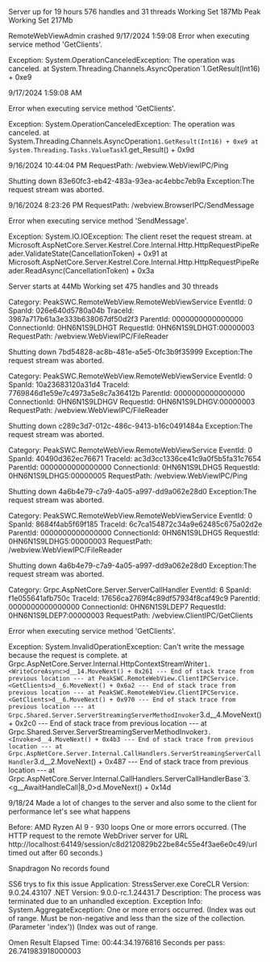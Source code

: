﻿Server up for 19 hours 576 handles and 31 threads Working Set 187Mb Peak Working Set 217Mb


RemoteWebViewAdmin crashed
9/17/2024 1:59:08
Error when executing service method 'GetClients'.

Exception: 
System.OperationCanceledException: The operation was canceled.
   at System.Threading.Channels.AsyncOperation`1.GetResult(Int16) + 0xe9

9/17/2024 1:59:08 AM

Error when executing service method 'GetClients'.

Exception: 
System.OperationCanceledException: The operation was canceled.
at System.Threading.Channels.AsyncOperation`1.GetResult(Int16) + 0xe9
   at System.Threading.Tasks.ValueTask`1.get_Result() + 0x9d


9/16/2024 10:44:04 PM
RequestPath: /webview.WebViewIPC/Ping

Shutting down 83e60fc3-eb42-483a-93ea-ac4ebbc7eb9a Exception:The request stream was aborted.

9/16/2024 8:23:26 PM
RequestPath: /webview.BrowserIPC/SendMessage

Error when executing service method 'SendMessage'.

Exception: 
System.IO.IOException: The client reset the request stream.
   at Microsoft.AspNetCore.Server.Kestrel.Core.Internal.Http.HttpRequestPipeReader.ValidateState(CancellationToken) + 0x91
   at Microsoft.AspNetCore.Server.Kestrel.Core.Internal.Http.HttpRequestPipeReader.ReadAsync(CancellationToken) + 0x3a


Server starts at 44Mb Working set 475 handles and 30 threads

Category: PeakSWC.RemoteWebView.RemoteWebViewService
EventId: 0
SpanId: 026e640d5780a04b
TraceId: 3987a717b61a3e333b638067df50d2f3
ParentId: 0000000000000000
ConnectionId: 0HN6N1S9LDHGT
RequestId: 0HN6N1S9LDHGT:00000003
RequestPath: /webview.WebViewIPC/FileReader

Shutting down 7bd54828-ac8b-481e-a5e5-0fc3b9f35999 Exception:The request stream was aborted.

Category: PeakSWC.RemoteWebView.RemoteWebViewService
EventId: 0
SpanId: 10a23683120a31d4
TraceId: 7769846d1e59e7c4973a5e8c7a36412b
ParentId: 0000000000000000
ConnectionId: 0HN6N1S9LDHGV
RequestId: 0HN6N1S9LDHGV:00000003
RequestPath: /webview.WebViewIPC/FileReader

Shutting down c289c3d7-012c-486c-9413-b16c0491484a Exception:The request stream was aborted.

Category: PeakSWC.RemoteWebView.RemoteWebViewService
EventId: 0
SpanId: 40490d362ec76671
TraceId: ac3d3cc1336ce41c9a0f5b5fa31c7654
ParentId: 0000000000000000
ConnectionId: 0HN6N1S9LDHG5
RequestId: 0HN6N1S9LDHG5:00000005
RequestPath: /webview.WebViewIPC/Ping

Shutting down 4a6b4e79-c7a9-4a05-a997-dd9a062e28d0 Exception:The request stream was aborted.

Category: PeakSWC.RemoteWebView.RemoteWebViewService
EventId: 0
SpanId: 8684f4ab5f69f185
TraceId: 6c7ca154872c34a9e62485c675a02d2e
ParentId: 0000000000000000
ConnectionId: 0HN6N1S9LDHG5
RequestId: 0HN6N1S9LDHG5:00000003
RequestPath: /webview.WebViewIPC/FileReader

Shutting down 4a6b4e79-c7a9-4a05-a997-dd9a062e28d0 Exception:The request stream was aborted.


Category: Grpc.AspNetCore.Server.ServerCallHandler
EventId: 6
SpanId: f1e055641afb750c
TraceId: 17656ca2769f4c89df57934f8caf49c9
ParentId: 0000000000000000
ConnectionId: 0HN6N1S9LDEP7
RequestId: 0HN6N1S9LDEP7:00000003
RequestPath: /webview.ClientIPC/GetClients

Error when executing service method 'GetClients'.

Exception: 
System.InvalidOperationException: Can't write the message because the request is complete.
   at Grpc.AspNetCore.Server.Internal.HttpContextStreamWriter`1.<WriteCoreAsync>d__14.MoveNext() + 0x261
--- End of stack trace from previous location ---
   at PeakSWC.RemoteWebView.ClientIPCService.<GetClients>d__6.MoveNext() + 0x6a2
--- End of stack trace from previous location ---
   at PeakSWC.RemoteWebView.ClientIPCService.<GetClients>d__6.MoveNext() + 0x970
--- End of stack trace from previous location ---
   at Grpc.Shared.Server.ServerStreamingServerMethodInvoker`3.<Invoke>d__4.MoveNext() + 0x2c0
--- End of stack trace from previous location ---
   at Grpc.Shared.Server.ServerStreamingServerMethodInvoker`3.<Invoke>d__4.MoveNext() + 0x4b3
--- End of stack trace from previous location ---
   at Grpc.AspNetCore.Server.Internal.CallHandlers.ServerStreamingServerCallHandler`3.<HandleCallAsyncCore>d__2.MoveNext() + 0x487
--- End of stack trace from previous location ---
   at Grpc.AspNetCore.Server.Internal.CallHandlers.ServerCallHandlerBase`3.<<HandleCallAsync>g__AwaitHandleCall|8_0>d.MoveNext() + 0x14d


   9/18/24 Made a lot of changes to the server and also some to the client for performance
   let's see what happens

   Before:
   AMD Ryzen AI 9 - 930 loops
   One or more errors occurred. (The HTTP request to the remote WebDriver server for URL http://localhost:64149/session/c8d2120829b22be84c55e4f3ae6e0c49/url timed out after 60 seconds.)

   Snapdragon
   No records found



   SS6 trys to fix this issue 
   Application: StressServer.exe CoreCLR Version: 9.0.24.43107 .NET Version: 9.0.0-rc.1.24431.7 Description: The process was terminated due to an unhandled exception. Exception Info: System.AggregateException: One or more errors occurred. (Index was out of range. Must be non-negative and less than the size of the collection. (Parameter 'index')) (Index was out of range.

   Omen Result
   Elapsed Time: 00:44:34.1976816 Seconds per pass: 26.741983918000003
